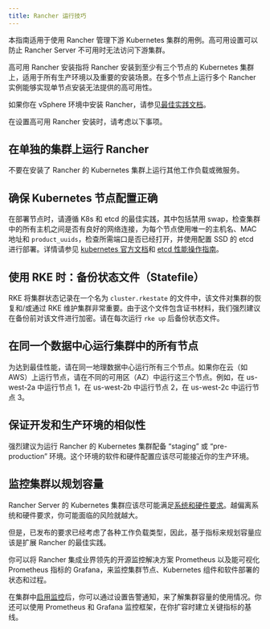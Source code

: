 ```yaml
---
title: Rancher 运行技巧
---
```


本指南适用于使用 Rancher 管理下游 Kubernetes 集群的用例。高可用设置可以防止 Rancher Server 不可用时无法访问下游集群。

高可用 Rancher 安装指将 Rancher 安装到至少有三个节点的 Kubernetes 集群上，适用于所有生产环境以及重要的安装场景。在多个节点上运行多个 Rancher 实例能够实现单节点安装无法提供的高可用性。

如果你在 vSphere 环境中安装 Rancher，请参见[最佳实践文档](on-premises-rancher-in-vsphere.md)。

在设置高可用 Rancher 安装时，请考虑以下事项。

## 在单独的集群上运行 Rancher

不要在安装了 Rancher 的 Kubernetes 集群上运行其他工作负载或微服务。

## 确保 Kubernetes 节点配置正确

在部署节点时，请遵循 K8s 和 etcd 的最佳实践，其中包括禁用 swap，检查集群中的所有主机之间是否有良好的网络连接，为每个节点使用唯一的主机名、MAC 地址和 `product_uuids`，检查所需端口是否已经打开，并使用配置 SSD 的 etcd 进行部署。详情请参见 [kubernetes 官方文档](https://kubernetes.io/docs/setup/production-environment/tools/kubeadm/install-kubeadm/#before-you-begin)和 [etcd 性能操作指南](https://etcd.io/docs/v3.5/op-guide/performance/)。

## 使用 RKE 时：备份状态文件（Statefile）

RKE 将集群状态记录在一个名为 `cluster.rkestate` 的文件中，该文件对集群的恢复和/或通过 RKE 维护集群非常重要。由于这个文件包含证书材料，我们强烈建议在备份前对该文件进行加密。请在每次运行 `rke up` 后备份状态文件。

## 在同一个数据中心运行集群中的所有节点

为达到最佳性能，请在同一地理数据中心运行所有三个节点。如果你在云（如 AWS）上运行节点，请在不同的可用区（AZ）中运行这三个节点。例如，在 us-west-2a 中运行节点 1，在 us-west-2b 中运行节点 2，在 us-west-2c 中运行节点 3。

## 保证开发和生产环境的相似性

强烈建议为运行 Rancher 的 Kubernetes 集群配备 “staging” 或 “pre-production” 环境。这个环境的软件和硬件配置应该尽可能接近你的生产环境。

## 监控集群以规划容量

Rancher Server 的 Kubernetes 集群应该尽可能满足[系统和硬件要求](../../../pages-for-subheaders/installation-requirements.md)。越偏离系统和硬件要求，你可能面临的风险就越大。

但是，已发布的要求已经考虑了各种工作负载类型，因此，基于指标来规划容量应该是扩展 Rancher 的最佳实践。

你可以将 Rancher 集成业界领先的开源监控解决方案 Prometheus 以及能可视化 Prometheus 指标的 Grafana，来监控集群节点、Kubernetes 组件和软件部署的状态和过程。

在集群中[启用监控](../../../pages-for-subheaders/monitoring-and-alerting.md)后，你可以通过设置告警通知，来了解集群容量的使用情况。你还可以使用 Prometheus 和 Grafana 监控框架，在你扩容时建立关键指标的基线。
